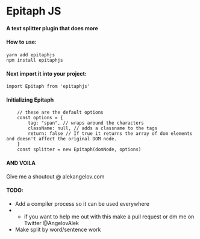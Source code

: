 # Epitaph JS

#### A text splitter plugin that does more

#### How to use:

```
yarn add epitaphjs
npm install epitaphjs
```

#### Next import it into your project:

```
import Epitaph from 'epitaphjs'
```

#### Initializing Epitaph

```
	// these are the default options
	const options = {
		tag: "span", // wraps around the characters
		className: null, // adds a classname to the tags
		return: false // If true it returns the array of dom elements and doesn't affect the original DOM node.
	}
	const splitter = new Epitaph(domNode, options)
```

#### AND VOILA

Give me a shoutout @ alekangelov.com

#### TODO:

- Add a compiler process so it can be used everywhere
- - if you want to help me out with this make a pull request or dm me on Twitter @AngelovAlek
- Make split by word/sentence work
